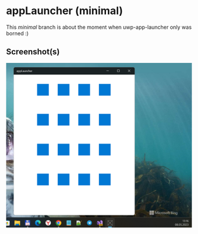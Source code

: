 # appLauncher (minimal)

This _minimal_ branch is about the moment when uwp-app-launcher only was borned :)

## Screenshot(s)
![](Images/shot1.png)
